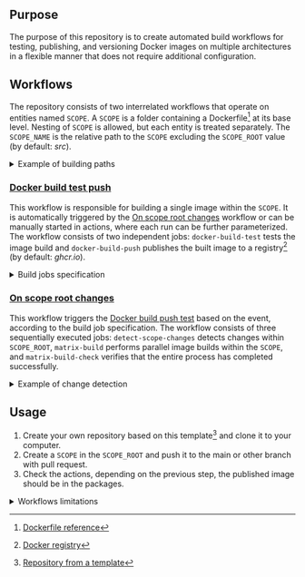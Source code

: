 ## Purpose
The purpose of this repository is to create automated build workflows for testing, publishing, and versioning Docker images on multiple architectures in a flexible manner that does not require additional configuration.

## Workflows
The repository consists of two interrelated workflows that operate on entities named `SCOPE`. A `SCOPE` is a folder containing a Dockerfile[^1] at its base level. Nesting of `SCOPE` is allowed, but each entity is treated separately. The `SCOPE_NAME` is the relative path to the `SCOPE` excluding the `SCOPE_ROOT` value (by default: _src_).

<details>
  <summary>Example of building paths</summary>

| `SCOPE_ROOT` | `SCOPE_NAME`   | `SCOPE_PATH`       |                  image URI                   |
|--------------|----------------|--------------------|:--------------------------------------------:|
| src          | scope1         | src/scope1         | `{REGISTRY}/{REPOSITORY}/{SCOPE_NAME}:{TAG}` |
| src          | scope1/scope1a | src/scope1/scope1a |                      ↓                       |
| src          | scope2         | src/scope2         |                      ↓                       |

</details>

### [Docker build test push](/.github/workflows/docker-build-test-push.yaml)
This workflow is responsible for building a single image within the `SCOPE`. It is automatically triggered by the [On scope root changes](#on-scope-root-changes) workflow or can be manually started in actions, where each run can be further parameterized. The workflow consists of two independent jobs: `docker-build-test` tests the image build and `docker-build-push` publishes the built image to a registry[^2] (by default: _ghcr.io_).

<details>
  <summary>Build jobs specification</summary>

|             event             |      job name       | from cache | push to registry |        architectures        |            tags             |
|:-----------------------------:|:-------------------:|:----------:|:----------------:|:---------------------------:|:---------------------------:|
| pull_request<br/>push (≠main) | `docker-build-test` |     ✓      |        -         |         linux/amd64         | latest<br/>(image URI test) |
|         push (=main)          | `docker-build-push` |     -      |        ✓         | linux/amd64<br/>linux/arm64 |       latest<br/>1.x        |

</details>

### [On scope root changes](/.github/workflows/on-scope-root-changes.yaml)
This workflow triggers the [Docker build push test](#docker-build-test-push) based on the event, according to the build job specification. The workflow consists of three sequentially executed jobs: `detect-scope-changes` detects changes within `SCOPE_ROOT`, `matrix-build` performs parallel image builds within the `SCOPE`, and `matrix-build-check` verifies that the entire process has completed successfully.

<details>
  <summary>Example of change detection</summary>

| file                          | modified | `SCOPE_NAME`   | rebuild |
|-------------------------------|:--------:|----------------|:-------:|
| src/scope1/Dockerfile         |    -     | scope1         |    -    |
| src/scope1/scope1a/Dockerfile |    ✓     | scope1/scope1a |    ✓    |
| src/scope2/Dockerfile         |    -     | scope2         |    ✓    |
| src/scope2/bin/script.sh      |    ✓     | scope2         |    ✓    |
| src/scope2/scope2a/Dockerfile |    -     | scope2/scope2a |    -    |
| out/of/scope/root/Dockerfile  |    ✓     | -              |    -    |

</details>

## Usage
1) Create your own repository based on this template[^3] and clone it to your computer.
2) Create a `SCOPE` in the `SCOPE_ROOT` and push it to the main or other branch with pull request.
3) Check the actions, depending on the previous step, the published image should be in the packages.

<details>
  <summary>Workflows limitations</summary>

- Due to the parallel building of images, it is not possible to build dependent images in a single run. This is because at the time of building, these images are not yet present in the registry.
- Changes in `SCOPE_ROOT` are detected using _git diff_. Therefore, force pushes that modify the history below the base commit can result in errors in detecting changes.

</details>

[^1]: [Dockerfile reference](https://docs.docker.com/engine/reference/builder/)
[^2]: [Docker registry](https://docs.docker.com/registry/)
[^3]: [Repository from a template](https://docs.github.com/en/repositories/creating-and-managing-repositories/creating-a-repository-from-a-template)
